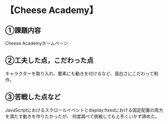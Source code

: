 # 【Cheese Academy】

## ①課題内容<br>  
Cheese Academyホームページ
## ②工夫した点，こだわった点 <br> 
キャラクターを取り入れ、要素にも動きを付けるなど、面白さにこだわって制作。
## ③苦戦した点など <br> 
JavaScriptにおけるスクロールイベントとdisplay:fixedにおける固定配置の両方を満たす動きを作りたかったが、
何度調べて挑戦しても上手くいかず諦めた。
